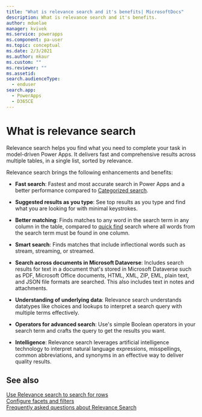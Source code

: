 ```yaml
---
title: "What is relevance search and it's benefits| MicrosoftDocs"
description: What is relevance search and it's benefits.
author: mduelae
manager: kvivek
ms.service: powerapps
ms.component: pa-user
ms.topic: conceptual
ms.date: 2/3/2021
ms.author: mkaur
ms.custom: ""
ms.reviewer: ""
ms.assetid: 
search.audienceType: 
  - enduser
search.app: 
  - PowerApps
  - D365CE
---
```


# What is relevance search 

Relevance search helps you find what you need to complete your task in model-driven Power Apps. It delivers fast and comprehensive results across multiple tables, in a single list, sorted by relevance. 
  
Relevance search brings the following enhancements and benefits:  

- **Fast search**: Fastest and most accurate search in Power Apps and a better performance compared to [Categorized search](https://docs.microsoft.com/powerapps/user/quick-find#multiple-table-quick-find-categorized-search). 

- **Suggested results as you type**: See top results as you type and find what you are looking for with minimal keystrokes. 

- **Better matching**: Finds matches to any word in the search term in any column in the table, compared to [quick find](https://docs.microsoft.com/powerapps/user/quick-find) search where all words from the search term must be found in one column. 

- **Smart search**: Finds matches that include inflectional words such as stream, streaming, or streamed. 

- **Search across documents in Microsoft Dataverse**: Includes search results for text in a document that's stored in Microsoft Dataverse such as PDF, Microsoft Office documents, HTML, XML, ZIP, EML, plain text, and JSON file formats are searched. This also includes text in notes and attachments. 

- **Understanding of underlying data**: Relevance search understands datatypes like choices and lookups to interpret a search query with multiple terms effectively. 

- **Operators for advanced search**: Use's simple Boolean operators in your search term and crafts the query to get the results you want. 

- **Intelligence**: Relevance search leverages artificial intelligence technology to interpret natural language expressions, misspellings, common abbreviations, and synonyms in an effective way to deliver quality results. 

## See also

[Use Relevance search to search for rows](relevance-search.md)<br/>
[Configure facets and filters](facets-and-filters.md)<br/>
[Frequently asked questions about Relevance Search](relevance-faq.md)
